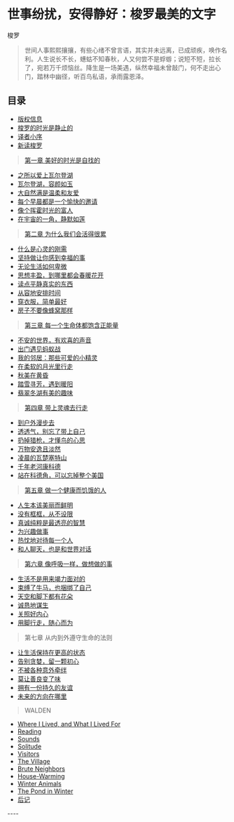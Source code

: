 <link href="../css/style.css" rel="stylesheet" type="text/css" />

# 世事纷扰，安得静好：梭罗最美的文字
<span class="r">梭罗

> <span class="wavy">世间人事熙熙攘攘，有些心绪不曾言语，其实并未远离，已成顽疾，唤作名利。人生说长不长，蟪蛄不知春秋，人又何尝不是蜉蝣；说短不短，拉长了，宛若万千烦恼丝。降生是一场美遇，纵然幸福未曾敲门，何不走出心门，踏林中幽径，听百鸟私语，承雨露恩泽。

## 目录


+ [版权信息](https://m.zhangyue.com/readbook/11848238/1.html?p2=104089">)
+ [梭罗的时光是静止的](https://m.zhangyue.com/readbook/11848238/2.html?p2=104089)
+ [译者小序](https://m.zhangyue.com/readbook/11848238/3.html?p2=104089)
+ [新读梭罗](https://m.zhangyue.com/readbook/11848238/4.html?p2=104089)

<div class="">

> [第一章 美好的时光是自找的](https://m.zhangyue.com/readbook/11848238/5.html?p2=104089)
+ [之所以爱上瓦尔登湖](https://m.zhangyue.com/readbook/11848238/6.html?p2=104089)
+ [瓦尔登湖，容颜如玉](https://m.zhangyue.com/readbook/11848238/7.html?p2=104089)
+ [大自然满是温柔和友爱](https://m.zhangyue.com/readbook/11848238/8.html?p2=104089)
+ [每个早晨都是一个愉快的邀请](https://m.zhangyue.com/readbook/11848238/9.html?p2=104089)
+ [像个挥霍时光的富人](https://m.zhangyue.com/readbook/11848238/10.html?p2=104089)
+ [在宇宙的一角，静默如莲](https://m.zhangyue.com/readbook/11848238/11.html?p2=104089)

> [第二章 为什么我们会活得很累](https://m.zhangyue.com/readbook/11848238/12.html?p2=104089)
+ [什么是心灵的刚需](https://m.zhangyue.com/readbook/11848238/13.html?p2=104089)
+ [坚持做让你感到幸福的事](https://m.zhangyue.com/readbook/11848238/14.html?p2=104089)
+ [无论生活如何卑微](https://m.zhangyue.com/readbook/11848238/15.html?p2=104089)
+ [思想丰盈，到哪里都会春暖花开](https://m.zhangyue.com/readbook/11848238/16.html?p2=104089)
+ [读点平静真实的东西](https://m.zhangyue.com/readbook/11848238/17.html?p2=104089)
+ [从容地安排时间](https://m.zhangyue.com/readbook/11848238/18.html?p2=104089)
+ [穿衣服，简单最好](https://m.zhangyue.com/readbook/11848238/19.html?p2=104089)
+ [房子不要像蜂窝那样](https://m.zhangyue.com/readbook/11848238/20.html?p2=104089)

> [第三章 每一个生命体都饱含正能量](https://m.zhangyue.com/readbook/11848238/21.html?p2=104089)
+ [不安的世界，有欢喜的声音](https://m.zhangyue.com/readbook/11848238/22.html?p2=104089)
+ [出门遇见蚂蚁战](https://m.zhangyue.com/readbook/11848238/23.html?p2=104089)
+ [我的邻居：那些可爱的小精灵](https://m.zhangyue.com/readbook/11848238/24.html?p2=104089)
+ [在柔软的月光里行走](https://m.zhangyue.com/readbook/11848238/25.html?p2=104089)
+ [秋美在黄昏](https://m.zhangyue.com/readbook/11848238/26.html?p2=104089)
+ [踏雪寻芳，遇到暖阳](https://m.zhangyue.com/readbook/11848238/27.html?p2=104089)
+ [翡翠冬湖有美的趣味](https://m.zhangyue.com/readbook/11848238/28.html?p2=104089)

> [第四章 带上灵魂去行走](https://m.zhangyue.com/readbook/11848238/29.html?p2=104089)
+ [到户外漫步去](https://m.zhangyue.com/readbook/11848238/30.html?p2=104089)
+ [透透气，别忘了带上自己](https://m.zhangyue.com/readbook/11848238/31.html?p2=104089)
+ [扔掉猎枪，才懂鸟的心思](https://m.zhangyue.com/readbook/11848238/32.html?p2=104089)
+ [万物安逸且淡然](https://m.zhangyue.com/readbook/11848238/33.html?p2=104089)
+ [凌晨的瓦楚塞特山](https://m.zhangyue.com/readbook/11848238/34.html?p2=104089)
+ [千年老河康科德](https://m.zhangyue.com/readbook/11848238/35.html?p2=104089)
+ [站在科德角，可以忘掉整个美国](https://m.zhangyue.com/readbook/11848238/36.html?p2=104089)

> [第五章 做一个健康而饥饿的人](https://m.zhangyue.com/readbook/11848238/37.html?p2=104089)
+ [人生本该美丽而鲜明](https://m.zhangyue.com/readbook/11848238/38.html?p2=104089)
+ [没有框框，从不设限](https://m.zhangyue.com/readbook/11848238/39.html?p2=104089)
+ [真诚纯粹是最透亮的智慧](https://m.zhangyue.com/readbook/11848238/40.html?p2=104089)
+ [为兴趣做事](https://m.zhangyue.com/readbook/11848238/41.html?p2=104089)
+ [热忱地对待每一个人](https://m.zhangyue.com/readbook/11848238/42.html?p2=104089)
+ [和人聊天，也是和世界对话](https://m.zhangyue.com/readbook/11848238/43.html?p2=104089)

> [第六章 像呼吸一样，做想做的事](https://m.zhangyue.com/readbook/11848238/44.html?p2=104089)
+ [生活不是用来竭力面对的](https://m.zhangyue.com/readbook/11848238/45.html?p2=104089)
+ [束缚了牛马，也捆绑了自己](https://m.zhangyue.com/readbook/11848238/46.html?p2=104089)
+ [天空和脚下都有花朵](https://m.zhangyue.com/readbook/11848238/47.html?p2=104089)
+ [诚恳地谋生](https://m.zhangyue.com/readbook/11848238/48.html?p2=104089)
+ [关照好内心](https://m.zhangyue.com/readbook/11848238/49.html?p2=104089)
+ [用脚行走，随心而为](https://m.zhangyue.com/readbook/11848238/50.html?p2=104089)


> 第七章 从内到外遵守生命的法则
+ [让生活保持在更高的状态](#)
+ [告别贪婪，留一颗初心](#)
+ [不被各种意外牵绊](#)
+ [莫让善良变了味](#)
+ [拥有一份持久的友谊](#)
+ [未来的方向在哪里](#)

> WALDEN
+ [Where I Lived, and What I Lived For](#)
+ [Reading](#)
+ [Sounds](#)
+ [Solitude](#)
+ [Visitors](#)
+ [The Village](#)
+ [Brute Neighbors](#)
+ [House-Warming](#)
+ [Winter Animals](#)
+ [The Pond in Winter](#)
+ [后记](#)

</div>


<span class="r"> ----


